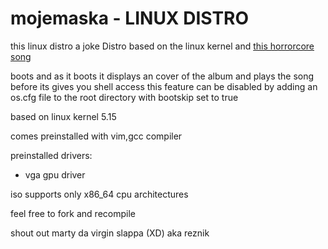# mojemaska - LINUX DISTRO

this linux distro a joke Distro based on the linux kernel and <a href="https://www.youtube.com/watch?v=CffHImZDG9M">this horrorcore song</a>

boots and as it boots it displays an cover of the album and plays the song before its gives you shell access
this feature can be disabled by adding an os.cfg file to the root directory
with bootskip set to true

based on linux kernel 5.15

comes preinstalled with vim,gcc compiler

preinstalled drivers:
- vga gpu driver

iso supports only x86_64 cpu architectures

feel free to fork and recompile

shout out marty da virgin slappa (XD) aka reznik
